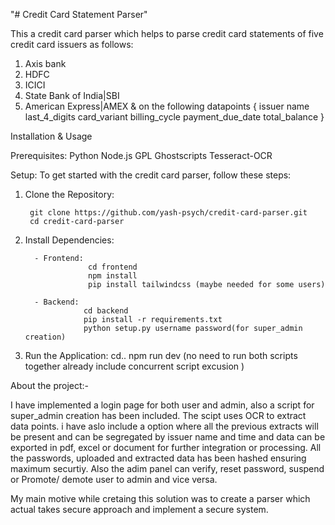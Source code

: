 "# Credit Card Statement Parser" 


This a credit card parser which helps to parse credit card statements of five credit card issuers as follows:
1. Axis bank
2. HDFC
3. ICICI
4. State Bank of India|SBI
5. American Express|AMEX
& on the following datapoints
        {
        issuer name
        last_4_digits
        card_variant
        billing_cycle
        payment_due_date
        total_balance
        }


Installation & Usage

Prerequisites:
            Python 
            Node.js
            GPL Ghostscripts
            Tesseract-OCR 


Setup: To get started with the credit card parser, follow these steps:

1. Clone the Repository:

        git clone https://github.com/yash-psych/credit-card-parser.git
        cd credit-card-parser


2. Install Dependencies:

         - Frontend:
                     cd frontend
                     npm install
                     pip install tailwindcss (maybe needed for some users)

         - Backend:
                    cd backend
                    pip install -r requirements.txt
                    python setup.py username password(for super_admin creation)


3. Run the Application: 
        cd..
        npm run dev (no need to run both scripts together already include concurrent script excusion )


About the project:-

I have implemented a login page for both user and admin, also a script for super_admin creation has been included. The scipt uses OCR to extract data points. i have aslo include a option where all the previous extracts will be present and can be segregated by issuer name and time and data can be exported in pdf, excel or document for further integration or processing. All the passwords, uploaded and extracted data has been hashed ensuring maximum securtiy. Also the adim panel can verify, reset password, suspend or Promote/ demote user to admin and vice versa.

My main motive while cretaing this solution was to create a parser which actual takes secure approach and implement a secure system.